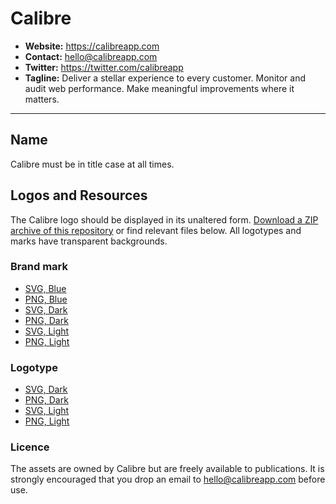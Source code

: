 # Calibre

* **Website:** https://calibreapp.com
* **Contact:** hello@calibreapp.com
* **Twitter:** https://twitter.com/calibreapp
* **Tagline:** Deliver a stellar experience to every customer. Monitor and audit web performance. Make meaningful improvements where it matters.

---

## Name

Calibre must be in title case at all times.

## Logos and Resources

The Calibre logo should be displayed in its unaltered form. [Download a ZIP archive of this repository](https://github.com/calibreapp/presskit/archive/master.zip) or find relevant files below. All logotypes and marks have transparent backgrounds.

### Brand mark

* [SVG, Blue](/assets/logo/mark-blue.svg)
* [PNG, Blue](/assets/logo/mark-blue.png)
* [SVG, Dark](/assets/logo/mark-dark.svg)
* [PNG, Dark](/assets/logo/mark-dark.png)
* [SVG, Light](/assets/logo/mark-light.svg)
* [PNG, Light](/assets/logo/mark-light.png)

### Logotype

* [SVG, Dark](/assets/logo/logotype-dark.svg)
* [PNG, Dark](/assets/logo/logotype-dark.png)
* [SVG, Light](/assets/logo/logotype-light.svg)
* [PNG, Light](/assets/logo/logotype-light.png)

### Licence

The assets are owned by Calibre but are freely available to publications. It is strongly encouraged that you drop an email to hello@calibreapp.com before use. 